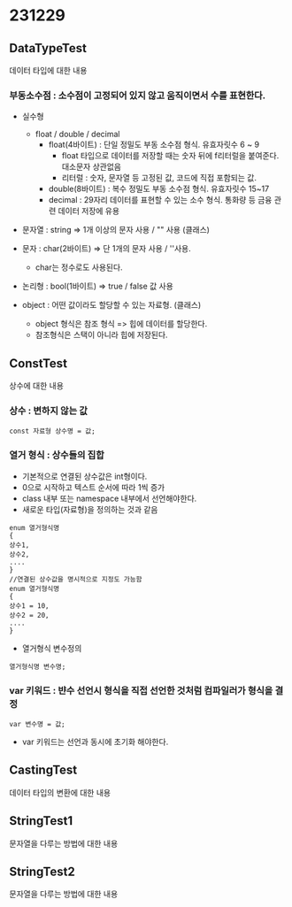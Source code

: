 # 231229

## DataTypeTest  
데이터 타입에 대한 내용   
### 부동소수점 : 소수점이 고정되어 있지 않고 움직이면서 수를 표현한다.
* 실수형
  * float / double / decimal
    * float(4바이트) : 단일 정밀도 부동 소수점 형식. 유효자릿수 6 ~ 9
      * float 타입으로 데이터를 저장할 때는 숫자 뒤에 f리터럴을 붙여준다. 대소문자 상관없음
      * 리터럴 : 숫자, 문자열 등 고정된 값, 코드에 직접 포함되는 값.
    * double(8바이트) : 복수 정밀도 부동 소수점 형식. 유효자릿수 15~17
    * decimal : 29자리 데이터를 표현할 수 있는 소수 형식. 통화량 등 금융 관련 데이터 저장에 유용

* 문자열 : string => 1개 이상의 문자 사용 / "" 사용 (클래스)
* 문자 : char(2바이트) => 단 1개의 문자 사용 / ''사용.
  * char는 정수로도 사용된다.
* 논리형 : bool(1바이트) => true / false 값 사용
* object : 어떤 값이라도 할당할 수 있는 자료형. (클래스)
  * object 형식은 참조 형식 => 힙에 데이터를 할당한다.
  * 참조형식은 스택이 아니라 힙에 저장된다.
## ConstTest  
상수에 대한 내용   
### 상수 : 변하지 않는 값
```
const 자료형 상수명 = 값;
```
### 열거 형식 : 상수들의 집합
* 기본적으로 연결된 상수값은 int형이다.
* 0으로 시작하고 텍스트 순서에 따라 1씩 증가
* class 내부 또는 namespace 내부에서 선언해야한다.
* 새로운 타입(자료형)을 정의하는 것과 같음
```
enum 열거형식명
{
상수1,
상수2,
....
}
//연결된 상수값을 명시적으로 지정도 가능함
enum 열거형식명
{
상수1 = 10,
상수2 = 20,
....
}
```

* 열거형식 변수정의
```
열거형식명 변수명;
```
### var 키워드 : 뱐수 선언시 형식을 직접 선언한 것처럼 컴파일러가 형식을 결정
```
var 변수명 = 값;
```
* var 키워드는 선언과 동시에 초기화 해야한다.
## CastingTest 
데이터 타입의 변환에 대한 내용   
## StringTest1
문자열을 다루는 방법에 대한 내용   
## StringTest2 
문자열을 다루는 방법에 대한 내용   
